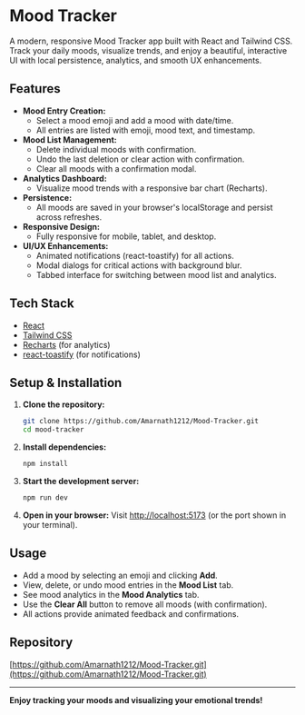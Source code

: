 # Mood Tracker

A modern, responsive Mood Tracker app built with React and Tailwind CSS. Track your daily moods, visualize trends, and enjoy a beautiful, interactive UI with local persistence, analytics, and smooth UX enhancements.

## Features

- **Mood Entry Creation:**
  - Select a mood emoji and add a mood with date/time.
  - All entries are listed with emoji, mood text, and timestamp.
- **Mood List Management:**
  - Delete individual moods with confirmation.
  - Undo the last deletion or clear action with confirmation.
  - Clear all moods with a confirmation modal.
- **Analytics Dashboard:**
  - Visualize mood trends with a responsive bar chart (Recharts).
- **Persistence:**
  - All moods are saved in your browser's localStorage and persist across refreshes.
- **Responsive Design:**
  - Fully responsive for mobile, tablet, and desktop.
- **UI/UX Enhancements:**
  - Animated notifications (react-toastify) for all actions.
  - Modal dialogs for critical actions with background blur.
  - Tabbed interface for switching between mood list and analytics.

## Tech Stack

- [React](https://react.dev/)
- [Tailwind CSS](https://tailwindcss.com/)
- [Recharts](https://recharts.org/) (for analytics)
- [react-toastify](https://fkhadra.github.io/react-toastify/) (for notifications)

## Setup & Installation

1. **Clone the repository:**
   ```bash
   git clone https://github.com/Amarnath1212/Mood-Tracker.git
   cd mood-tracker
   ```
2. **Install dependencies:**
   ```bash
   npm install
   ```
3. **Start the development server:**
   ```bash
   npm run dev
   ```
4. **Open in your browser:**
   Visit [http://localhost:5173](http://localhost:5173) (or the port shown in your terminal).

## Usage

- Add a mood by selecting an emoji and clicking **Add**.
- View, delete, or undo mood entries in the **Mood List** tab.
- See mood analytics in the **Mood Analytics** tab.
- Use the **Clear All** button to remove all moods (with confirmation).
- All actions provide animated feedback and confirmations.

## Repository

[https://github.com/Amarnath1212/Mood-Tracker.git](https://github.com/Amarnath1212/Mood-Tracker.git)

---

**Enjoy tracking your moods and visualizing your emotional trends!**
